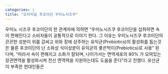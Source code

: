 ```yaml
---
categories: j
title: "오리지널 후코이단 우미노시즈쿠"
---
```

우미노 시즈쿠 후코이단의 한 관계자에 의하면 “우미노시즈쿠 후코이단을 섭취하면 속이 편해진다고 소비자들이 공통적으로 이야기 한다. 그 이유는 우미노시즈쿠 후코이단의 끈끈한 성분이 위를 감싸고 위와 장에 상주하는 유익균(Probiotics)의 활성화를 돕는것은 물론 후코이단의 난 소화성 식이성분이 유익균의 좋은먹이(Prebiotics)로 사용” 된다며, “따라서 속이 편해지고 소화가 잘되며, 나이가서는 면역세포의 80% 가 모여있는 장관면역을 활성화시켜 전신 면역력을 지원하는데도 도움을 준다”라고 전했다. 유산균이 부족한 현대인들은